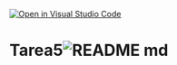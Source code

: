 [![Open in Visual Studio Code](https://classroom.github.com/assets/open-in-vscode-718a45dd9cf7e7f842a935f5ebbe5719a5e09af4491e668f4dbf3b35d5cca122.svg)](https://classroom.github.com/online_ide?assignment_repo_id=11158121&assignment_repo_type=AssignmentRepo)
# Tarea5![README md](https://github.com/ISPC-TST-ARQUITECTURA-Y-CONECTIVIDAD/Tarea5/assets/108839778/0df3820a-d0ea-4126-9413-2f6570108cb2)
